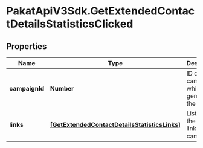 # PakatApiV3Sdk.GetExtendedContactDetailsStatisticsClicked

## Properties
Name | Type | Description | Notes
------------ | ------------- | ------------- | -------------
**campaignId** | **Number** | ID of the campaign which generated the event | 
**links** | [**[GetExtendedContactDetailsStatisticsLinks]**](GetExtendedContactDetailsStatisticsLinks.md) | Listing of the clicked links for the campaign | 


